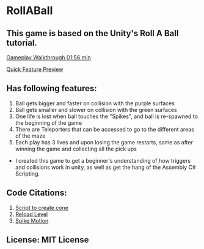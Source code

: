 # RollABall

## This game is based on the Unity's Roll A Ball tutorial.

[Gameplay Walkthrough 01:56 min](https://youtu.be/54YcZXaygs8)

[Quick Feature Preview](https://youtu.be/TQTDEK-li5c)

## Has following features:
1. Ball gets bigger and faster on collision with the purple surfaces
2. Ball gets smaller and slower on collision with the green surfaces
3. One life is lost when ball touches the "Spikes", and ball is re-spawned to the beginning of the game 
4. There are Teleporters that can be accessed to go to the different areas of the maze
5. Each play has 3 lives and upon losing the game restarts, same as after winning the game and collecting all the pick ups

* I created this game to get a beginner's understanding of how triggers and collisions work in unity, as well as get the hang of the Assembly C# Scripting.

## Code Citations:
1. [Script to create cone](http://wiki.unity3d.com/index.php?title=CreateCone)
2. [Reload Level](https://docs.unity3d.com/ScriptReference/SceneManagement.SceneManager.LoadScene.html)
3. [Spike Motion](https://forum.unity.com/threads/how-to-make-an-object-move-up-and-down-on-a-loop.380159/)

## License: MIT License
